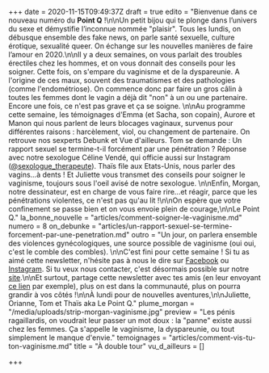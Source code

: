 +++
date = 2020-11-15T09:49:37Z
draft = true
edito = "Bienvenue dans ce nouveau numéro du **Point Q** !\n\nUn petit bijou qui te plonge dans l’univers du sexe et démystifie l’inconnue nommée \"plaisir\". Tous les lundis, on débusque ensemble des fake news, on parle santé sexuelle, culture érotique, sexualité queer. On échange sur les nouvelles manières de faire l’amour en 2020.\n\nIl y a deux semaines, on vous parlait des troubles érectiles chez les hommes, et on vous donnait des conseils pour les soigner. Cette fois, on s'empare du vaginisme et de la dyspareunie. A l'origine de ces maux, souvent des traumatismes et des pathologies (comme l'endométriose). On commence donc par faire un gros câlin à toutes les femmes dont le vagin a déjà dit \"non\" à un ou une partenaire. Encore une fois, ce n'est pas grave et ça se soigne. \n\nAu programme cette semaine, les témoignages d'Emma (et Sacha, son copain), Aurore et Manon qui nous parlent de leurs blocages vaginaux, survenus pour différentes raisons : harcèlement, viol, ou changement de partenaire. On retrouve nos sexperts Debunk et Vue d'ailleurs. Tom se demande : Un rapport sexuel se termine-t-il forcément par une pénétration ? Réponse avec notre sexologue Céline Vendé, qui officie aussi sur Instagram ([@sexologue_therapeute](https://www.instagram.com/sexologue_therapeute/)). Thaïs file aux Etats-Unis, nous parler des vagins...à dents ! Et Juliette vous transmet des conseils pour soigner le vaginisme, toujours sous l'oeil avisé de notre sexologue. \n\nEnfin, Morgan, notre dessinateur, est en charge de vous faire rire...et réagir, parce que les pénétrations violentes, ce n'est pas qu'au lit !\n\nOn espère que votre confinement se passe bien et on vous envoie plein de courage,\n\nLe Point Q."
la_bonne_nouvelle = "articles/comment-soigner-le-vaginisme.md"
numero = 8
on_debunke = "articles/un-rapport-sexuel-se-termine-forcement-par-une-penetration.md"
outro = "Un jour, on parlera ensemble des violences gynécologiques, une source possible de vaginisme (oui oui, c'est le comble des combles). \n\nC'est fini pour cette semaine ! Si tu as aimé cette newsletter, n'hésite pas à nous le dire sur [Facebook](https://www.facebook.com/lepointq.news) ou [Instagram](https://www.instagram.com). Si tu veux nous contacter, c'est désormais possible sur notre [site](https://lepointq.com/kezako/).\n\nEt surtout, partage cette newsletter avec tes amis (en leur envoyant [ce lien](https://lepointq.com) par exemple), plus on est dans la communauté, plus on pourra grandir à vos côtés !\n\nÀ lundi pour de nouvelles aventures,\n\nJuliette, Orianne, Tom et Thaïs aka Le Point Q."
plume_morgan = "/media/uploads/strip-morgan-vaginisme.jpg"
preview = "Les pénis ragaillardis, on voudrait leur passer un mot doux : la \"panne\" existe aussi chez les femmes. Ça s'appelle le vaginisme, la dyspareunie, ou tout simplement le manque d'envie."
temoignages = "articles/comment-vis-tu-ton-vaginisme.md"
title = "À double tour"
vu_d_ailleurs = []

+++
